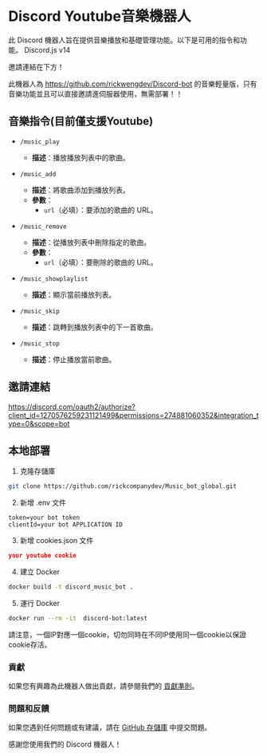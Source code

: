 # Discord Youtube音樂機器人

此 Discord 機器人旨在提供音樂播放和基礎管理功能。以下是可用的指令和功能。
Discord.js v14

邀請連結在下方！

此機器人為 https://github.com/rickwengdev/Discord-bot 的音樂輕量版，只有音樂功能並且可以直接邀請進伺服器使用，無需部署！！

## 音樂指令(目前僅支援Youtube)

- `/music_play`
  - **描述**：播放播放列表中的歌曲。

- `/music_add`
  - **描述**：將歌曲添加到播放列表。
  - **參數**：
    - `url`（必填）：要添加的歌曲的 URL。

- `/music_remove`
  - **描述**：從播放列表中刪除指定的歌曲。
  - **參數**：
    - `url`（必填）：要刪除的歌曲的 URL。

- `/music_showplaylist`
  - **描述**：顯示當前播放列表。

- `/music_skip`
  - **描述**：跳轉到播放列表中的下一首歌曲。

- `/music_stop`
  - **描述**：停止播放當前歌曲。

## 邀請連結

https://discord.com/oauth2/authorize?client_id=1270576259231121499&permissions=274881060352&integration_type=0&scope=bot

## 本地部署

1. 克隆存儲庫

  ```bash
  git clone https://github.com/rickcompanydev/Music_bot_global.git
  ```
2. 新增 .env 文件

  ```.env
  token=your bot token
  clientId=your bot APPLICATION ID
  ```
3. 新增 cookies.json 文件

  ```cookies.json
  your youtube cookie
  ```
4. 建立 Docker

  ```bash
  docker build -t discord_music_bot .
  ```
5. 運行 Docker
  
  ```bash
  docker run --rm -it  discord-bot:latest
  ```

請注意，一個IP對應一個cookie，切勿同時在不同IP使用同一個cookie以保證cookie存活。

### 貢獻

如果您有興趣為此機器人做出貢獻，請參閱我們的 [貢獻準則](https://github.com/rickcompanydev/Music_bot_global/blob/master/CONTRIBUTING.md)。

### 問題和反饋

如果您遇到任何問題或有建議，請在 [GitHub 存儲庫](https://github.com/rickcompanydev/Music_bot_global) 中提交問題。

感謝您使用我們的 Discord 機器人！